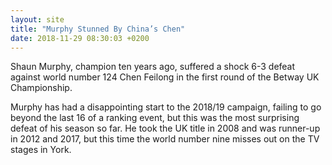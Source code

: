 ```yaml
---
layout: site
title: "Murphy Stunned By China’s Chen"
date: 2018-11-29 08:30:03 +0200
---
```


Shaun Murphy, champion ten years ago, suffered a shock 6-3 defeat against world number 124 Chen Feilong in the first round of the Betway UK Championship.

Murphy has had a disappointing start to the 2018/19 campaign, failing to go beyond the last 16 of a ranking event, but this was the most surprising defeat of his season so far. He took the UK title in 2008 and was runner-up in 2012 and 2017, but this time the world number nine misses out on the TV stages in York.


